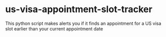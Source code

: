 # us-visa-appointment-slot-tracker
This python script makes alerts you if it finds an appointment for a US visa slot earlier than your current appointment date
